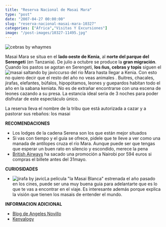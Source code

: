 ```yaml
---
title: "Reserva Nacional de Masai Mara"
type: "post"
date: "2007-04-27 00:00:00"
slug: "reserva-nacional-masai-mara-10327"
categories: ["África","Visitas Y Excursiones"]
image: "/post-images/10327-11495.jpg"
---
```


![cebras by whaymes](/post-images/10327-11495.jpg "cebras by whaymes")

Masai Mara se situa en el **lado oeste de Kenia**, al **norte del parque del Serengeti** (en Tanzania). De julio a octubre se produce la **gran migración**. Cuando los pastos se agotan en Serengeti, **los ñus, cebras y topis** siguen el ![masai saltando by javic](/post-images/10327-11498.jpg "masai saltando by javic")curso del rio Mara hasta llegar a Kenia. Con esto no quiero decir que el resto del año no veas animales . Buitres, chacales, jirafas, elefantes, búfalos, hipopótamos, leones y guepardos habitan todo el año en la sabana keniata. No es de extrañar encontrarse con una escena de leones cazando a su presa. La estancia ideal seria de 3 noches para poder disfrutar de este espectáculo único.

La reserva lleva el nombre de la tribu que está autorizada a cazar y a pastorar sus rebaños: los masai

**RECOMENDACIONES**

- Los lodges de la cadena Serena son los que están mejor situados
- Si vas con tiempo y el guia se ofrece, pidele que te lleve a ver como una manada de antílopes cruza el río Mara. Aunque puede ser que tengas que esperar un buen rato en silencio y escondido, merece la pena
- [British Airways](http://www.ba.com) ha sacado una promoción a Nairobi por 594 euros si compras el billete antes del 31mayo.

**CURIOSIDADES**

- ![jirafa by javic](/post-images/10327-11497.jpg "jirafa by javic")La película "la Masai Blanca" estrenada el año pasado en los cines, puede ser una muy buena guia para adelantarte que es lo que te vas a encontrar en el viaje. Es interesante además porque explica la visión que tienen los masais de entender el mundo.

**INFORMACION ADICIONAL**

- [Blog de Angeles Novillo](http://angelesnovillo.blogspot.com/search/label/Kenya)
- [Kenyalogy ](http://www.kenyalogy.com/esp/parques/mara35.html)
